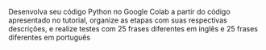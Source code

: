 Desenvolva seu código Python no Google Colab a partir do código apresentado no tutorial, organize as etapas com suas respectivas descrições, e realize testes com 25 frases diferentes em inglês e 25 frases diferentes em português
